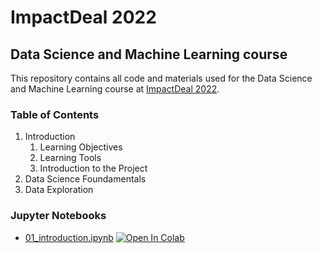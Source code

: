 # ImpactDeal 2022

## Data Science and Machine Learning course

This repository contains all code and materials used for the Data Science and Machine Learning course at
[ImpactDeal 2022](https://impactdeal.eu/).

### Table of Contents

1. Introduction
    1. Learning Objectives
    2. Learning Tools
    3. Introduction to the Project
2. Data Science Foundamentals
3. Data Exploration


### Jupyter Notebooks

* [01_introduction.ipynb](https://github.com/darioka/impactdeal-2022/notebooks/blob/main/01_introduction.ipynb) [![Open In Colab](https://colab.research.google.com/assets/colab-badge.svg)](https://github.com/darioka/impactdeal-2022/notebooks/blob/main/01_introduction.ipynb)
